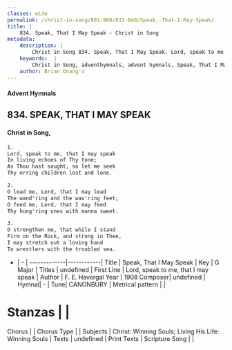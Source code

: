 ```yaml
---
classes: wide
permalink: /christ-in-song/801-900/831-840/Speak,-That-I-May-Speak/
title: |
    834. Speak, That I May Speak - Christ in Song
metadata:
    description: |
        Christ in Song 834. Speak, That I May Speak. Lord, speak to me, that I may speak In living echoes of Thy tone; As Thou hast sought, so let me seek Thy erring children lost and lone.
    keywords:  |
        Christ in Song, adventhymnals, advent hymnals, Speak, That I May Speak, Lord, speak to me, that I may speak. 
    author: Brian Onang'o
---
```


#### Advent Hymnals
## 834. SPEAK, THAT I MAY SPEAK
####  Christ in Song,

```txt
1.
Lord, speak to me, that I may speak
In living echoes of Thy tone;
As Thou hast sought, so let me seek
Thy erring children lost and lone.

2.
O lead me, Lord, that I may lead
The wand'ring and the wav'ring feet;
O feed me, Lord, that I may feed
Thy hung'ring ones with manna sweet.

3.
O strengthen me, that while I stand
Firm on the Rock, and strong in Thee,
I may stretch out a loving hand
To wrestlers with the troubled sea.

```

- |   -  |
-------------|------------|
Title | Speak, That I May Speak |
Key | G Major |
Titles | undefined |
First Line | Lord, speak to me, that I may speak |
Author | F. E. Havergal
Year | 1908
Composer| undefined |
Hymnal|  - |
Tune| CANONBURY |
Metrical pattern | |
# Stanzas |  |
Chorus |  |
Chorus Type |  |
Subjects | Christ: Winning Souls; Living His Life: Winning Souls |
Texts | undefined |
Print Texts | 
Scripture Song |  |
    
